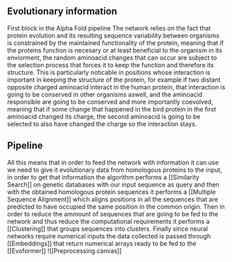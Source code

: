 ## Evolutionary information
First block in the Alpha Fold pipeline
The network relies on the fact that protein evolution and its resulting sequence variability between organisms is constrained by the maintained functionality of the protein, meaning that if the proteins function is necesary or at least beneficial to the organism in its enviorment, the random aminoacid changes that can occur are subject to the selection process that forces it to keep the function and therefore its structure.
This is particularly noticable in positions whose interaction is important in keeping the structure of the protein, for example if two distant opposite charged aminoacid interact in the human protein, that interaction is going to be conserved in other organisms aswell, and the aminoacid responsible are going to be conserved and more importantly coevolved, meaning that if some change that happened in the bird protein in the first aminoacid changed its charge, the second aminoacid is going to be selected to also have changed the charge so the interaction stays.

## Pipeline
All this means that in order to feed the network with information it can use we need to give it evolutionary data from homologous proteins to the input, in order to get that information the algorithm performs a [[Similarity Search]] on genetic databases with our input sequence as query and then with the obtained homologous protein sequences it performs a [[Multiple Sequence Alignment]] which aligns positions in all the sequences that are predicted to have occupied the same position in the common origin.
Then in order to reduce the ammount of sequences that are going to be fed to the network and thus reduce the computational requirements it performs a [[Clustering]] that groups sequences into clusters. Finally since neural networks require numerical inputs the data collected is passed through [[Embeddings]] that return numerical arrays ready to be fed to the [[Evoformer]]
![[Preprocessing.canvas]]